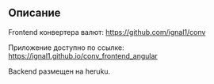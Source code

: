 ## Описание

Frontend конвертера валют: https://github.com/ignal1/conv

Приложение доступно по ссылке: https://ignal1.github.io/conv_frontend_angular

Backend размещен на heruku.
